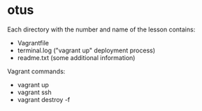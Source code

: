 # otus

Each directory with the number and name of the lesson contains:
* Vagrantfile
* terminal.log ("vagrant up" deployment process)
* readme.txt (some additional information)

Vagrant commands:
* vagrant up
* vagrant ssh
* vagrant destroy -f